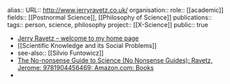alias::
URL:: http://www.jerryravetz.co.uk/
organisation::
role:: [[academic]] 
fields:: [[Postnormal Science]], [[Philosophy of Science]] 
publications:: 
tags:: person, science, philosophy 
project:: [[X-Science]] 
public:: true
- [Jerry Ravetz – welcome to my home page](http://www.jerryravetz.co.uk/)
- [[Scientific Knowledge and its Social Problems]]
- see-also:: [[Silvio Funtowicz]]
- [The No-nonsense Guide to Science (No Nonsense Guides): Ravetz, Jerome: 9781904456469: Amazon.com: Books](https://www.amazon.com/No-Nonsense-Guide-Science-Guides/dp/1904456464)
-